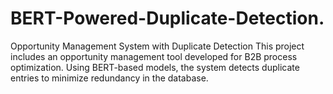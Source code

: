 # BERT-Powered-Duplicate-Detection.
Opportunity Management System with Duplicate Detection This project includes an opportunity management tool developed for B2B process optimization. Using BERT-based models, the system detects duplicate entries to minimize redundancy in the database.
